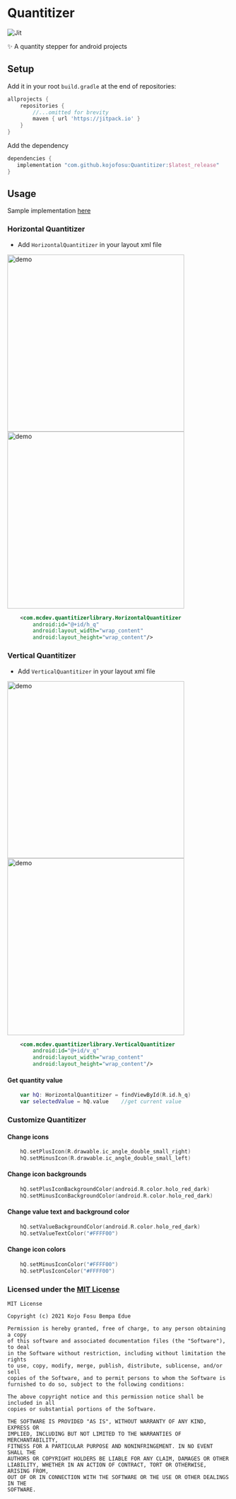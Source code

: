 # Quantitizer
![Jit](https://img.shields.io/jitpack/v/github/kojofosu/Quantitizer?style=for-the-badge) 

:sparkles: A quantity stepper for android projects

## Setup

Add it in your root `build.gradle` at the end of repositories:

```groovy
allprojects {
    repositories {
        //...omitted for brevity
        maven { url 'https://jitpack.io' }
    }
}
```



Add the dependency

```groovy
dependencies {
   implementation "com.github.kojofosu:Quantitizer:$latest_release"
}
```

## Usage
Sample implementation [here](app/)

### Horizontal Quantitizer

- Add `HorizontalQuantitizer` in your layout xml file

<div align="left">
<img src="https://user-images.githubusercontent.com/20203694/127779360-39fbcba6-ab72-4897-88ef-59573a005144.gif" alt="demo"  width="400" />
<img src="https://user-images.githubusercontent.com/20203694/127779355-c046c8fc-6b95-49f3-b018-5ba6ac38f568.gif" alt="demo"  width="400" />
</div>

```xml
    <com.mcdev.quantitizerlibrary.HorizontalQuantitizer
        android:id="@+id/h_q"
        android:layout_width="wrap_content"
        android:layout_height="wrap_content"/>
```

### Vertical Quantitizer

- Add `VerticalQuantitizer` in your layout xml file
<div align="left">
    <img src="https://user-images.githubusercontent.com/20203694/127779363-fc5fa535-ceeb-44a7-982b-4630073893cf.gif" alt="demo"  width="400" />
    <img src="https://user-images.githubusercontent.com/20203694/127779361-9850f052-1e06-46ba-b41d-65b96d099c33.gif" alt="demo"  width="400" />
</div>

```xml
    <com.mcdev.quantitizerlibrary.VerticalQuantitizer
        android:id="@+id/v_q"
        android:layout_width="wrap_content"
        android:layout_height="wrap_content"/>
```

#### Get quantity value
```kotlin
    var hQ: HorizontalQuantitizer = findViewById(R.id.h_q)
    var selectedValue = hQ.value    //get current value
```

### Customize Quantitizer

#### Change icons
```kotlin
    hQ.setPlusIcon(R.drawable.ic_angle_double_small_right)
    hQ.setMinusIcon(R.drawable.ic_angle_double_small_left)
```

#### Change icon backgrounds
```kotlin
    hQ.setPlusIconBackgroundColor(android.R.color.holo_red_dark)
    hQ.setMinusIconBackgroundColor(android.R.color.holo_red_dark)
```

#### Change value text and background color
```kotlin
    hQ.setValueBackgroundColor(android.R.color.holo_red_dark)
    hQ.setValueTextColor("#FFFF00")
```

#### Change icon colors
```kotlin
    hQ.setMinusIconColor("#FFFF00")
    hQ.setPlusIconColor("#FFFF00")
```


### Licensed under the [MIT License](LICENSE)

```
MIT License

Copyright (c) 2021 Kojo Fosu Bempa Edue

Permission is hereby granted, free of charge, to any person obtaining a copy
of this software and associated documentation files (the "Software"), to deal
in the Software without restriction, including without limitation the rights
to use, copy, modify, merge, publish, distribute, sublicense, and/or sell
copies of the Software, and to permit persons to whom the Software is
furnished to do so, subject to the following conditions:

The above copyright notice and this permission notice shall be included in all
copies or substantial portions of the Software.

THE SOFTWARE IS PROVIDED "AS IS", WITHOUT WARRANTY OF ANY KIND, EXPRESS OR
IMPLIED, INCLUDING BUT NOT LIMITED TO THE WARRANTIES OF MERCHANTABILITY,
FITNESS FOR A PARTICULAR PURPOSE AND NONINFRINGEMENT. IN NO EVENT SHALL THE
AUTHORS OR COPYRIGHT HOLDERS BE LIABLE FOR ANY CLAIM, DAMAGES OR OTHER
LIABILITY, WHETHER IN AN ACTION OF CONTRACT, TORT OR OTHERWISE, ARISING FROM,
OUT OF OR IN CONNECTION WITH THE SOFTWARE OR THE USE OR OTHER DEALINGS IN THE
SOFTWARE.
```
